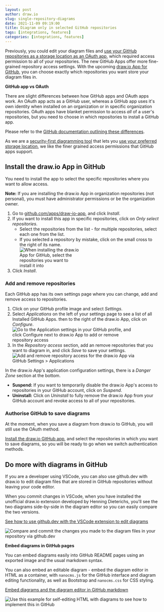 ```yaml
---
layout: post
author: draw.io
slug: single-repository-diagrams
date: 2021-11-09 09:19:00
title: Diagram only in selected GitHub repositories
tags: [integrations, features]
categories: [integrations, features]
---
```


Previously, you could edit your diagram files and [use your GitHub repositories as a storage location as an OAuth app](/blog/github-support.html), which required access permission to all of your repositories. The new GitHub Apps offer more fine-grained repository access settings. With the upcoming [draw.io App for GitHub](https://github.com/apps/draw-io-app), you can choose exactly which repositories you want store your diagram files in. 

**GitHub app vs OAuth** 

There are slight differences between how GitHub apps and OAuth apps work.  An OAuth app acts as a GitHub user, whereas a GitHub app uses it's own identity when installed on an organization or in specific organization repositories. OAuth apps have blanket permission to access _all_ of a user's repositories, but you need to choose in which repositories to install a GitHub app.

Please refer to the [GitHub documentation outlining these differences](https://docs.github.com/en/developers/apps/getting-started-with-apps/differences-between-github-apps-and-oauth-apps).

As we are a [security-first diagramming tool](/blog/data-protection.html) that lets you [use your preferred storage location](/blog/secure-diagramming-storage.html), we like the finer grained access permissions that GitHub apps support.

## Install the draw.io App in GitHub

You need to install the app to select the specific repositories where you want to allow access. 

**Note:** If you are installing the draw.io App in organization repositories (not personal), you must have administrator permissions or be the organization owner.

1. Go to [github.com/apps/draw-io-app](https://github.com/apps/draw-io-app), and click _Install_.
2. If you want to install this app in specific repositories, click on _Only select repositories_. 
   * Select the repositories from the list - for multiple repositories, select each one from the list. 
   * If you selected a repository by mistake, click on the small cross to the right of its name.
   <br /><img src="/assets/img/blog/github-app-select-repositories.png" style="width=100%;max-width:200px;height:auto;" alt="When installing the draw.io App for GitHub, select the repositories you want to install it into">
3. Click _Install_.

### Add and remove repositories

Each GitHub app has its own settings page where you can change, add and remove access to repositories.

1. Click on your GitHub profile image and select _Settings_.
2. Select _Applications_ on the left of your settings page to see a list of all Installed GitHub Apps. then to the right of the draw.io App, click on _Configure_.
<br /><img src="/assets/img/blog/github-app-settings.png" style="width=100%;max-width:400px;height:auto;" alt="Go to the Application settings in your GitHub profile, and click Configure next to draw.io App to add or remove repository access">
3. In the _Repository access_ section, add an remove repositories that you want to diagram in, and click _Save_ to save your settings.
<br /><img src="/assets/img/blog/github-app-drawio-settings.png" style="width=100%;max-width:400px;height:auto;" alt="Add and remove repository access for the draw.io App via GitHub Settings > Applications">

In the draw.io App's application configuration settings, there is a _Danger Zone_ section at the bottom. 

* **Suspend:** If you want to temporarily disable the draw.io App's access to repositories in your GitHub account, click on _Suspend_.
* **Uninstall:** Click on _Uninstall_ to fully remove the draw.io App from your GitHub account and revoke access to all of your repositories.

### Authorise GitHub to save diagrams

At the moment, when you save a diagram from draw.io to GitHub, you will still use the OAuth method. 

[Install the draw.io GitHub app](https://github.com/apps/draw-io-app), and select the repositories in which you want to save diagrams, so you will be ready to go when we switch authentication methods.

## Do more with diagrams in GitHub

If you are a developer using VSCode, you can also use github.dev with draw.io to edit diagram files that are stored in GitHub repositories without leaving your code editor. 

When you commit changes in VSCode, when you have installed the unofficial draw.io extension developed by Henning Dieterichs, you'll see the two diagrams side-by-side in the diagram editor so you can easily compare the two versions.

[See how to use github.dev with the VSCode extension to edit diagrams](/blog/edit-diagrams-with-github-dev.html)

<img src="/assets/img/blog/github-dev-compare-commit-changes.png" style="width=100%;max-width:600px;height:auto;" alt="Compare and commit the changes you made to the diagram files in your repository via github.dev">


**Embed diagrams in GitHub pages**

You can embed diagrams easily into GitHub README pages using an exported image and the usual markdown syntax. 

You can also embed an editable diagram - embed the diagram editor in HTML as a container, with ``nanocms.js`` for the GitHub interface and diagram editing functionality, as well as Bootstrap and ``nanocms.css`` for CSS styling.

[Embed diagrams and the diagram editor in GitHub markdown](/blog/embed-diagrams-github-markdown.html)

<img src="/assets/img/blog/github-self-editing-html.png" style="width=100%;max-width:500px;height:auto;" alt="Use this example for self-editing HTML with diagrams to see how to implement this in GitHub">